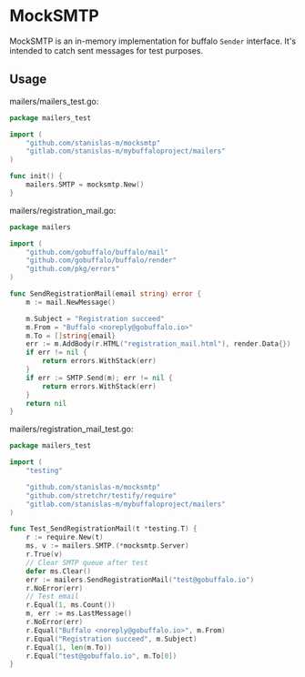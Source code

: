 MockSMTP
========

MockSMTP is an in-memory implementation for buffalo `Sender` interface. It's intended to catch sent messages for test purposes.

Usage
-----

mailers/mailers_test.go:
```go
package mailers_test

import (
	"github.com/stanislas-m/mocksmtp"
	"gitlab.com/stanislas-m/mybuffaloproject/mailers"
)

func init() {
	mailers.SMTP = mocksmtp.New()
}

```

mailers/registration_mail.go:
```go
package mailers

import (
	"github.com/gobuffalo/buffalo/mail"
	"github.com/gobuffalo/buffalo/render"
	"github.com/pkg/errors"
)

func SendRegistrationMail(email string) error {
	m := mail.NewMessage()

	m.Subject = "Registration succeed"
	m.From = "Buffalo <noreply@gobuffalo.io>"
	m.To = []string{email}
	err := m.AddBody(r.HTML("registration_mail.html"), render.Data{})
	if err != nil {
		return errors.WithStack(err)
	}
	if err := SMTP.Send(m); err != nil {
		return errors.WithStack(err)
	}
	return nil
}

```

mailers/registration_mail_test.go:
```go
package mailers_test

import (
	"testing"

    "github.com/stanislas-m/mocksmtp"
    "github.com/stretchr/testify/require"
    "gitlab.com/stanislas-m/mybuffaloproject/mailers"
)

func Test_SendRegistrationMail(t *testing.T) {
    r := require.New(t)
    ms, v := mailers.SMTP.(*mocksmtp.Server)
    r.True(v)
    // Clear SMTP queue after test
    defer ms.Clear()
    err := mailers.SendRegistrationMail("test@gobuffalo.io")
    r.NoError(err)
    // Test email
    r.Equal(1, ms.Count())
    m, err := ms.LastMessage()
    r.NoError(err)
    r.Equal("Buffalo <noreply@gobuffalo.io>", m.From)
    r.Equal("Registration succeed", m.Subject)
    r.Equal(1, len(m.To))
    r.Equal("test@gobuffalo.io", m.To[0])
}
```